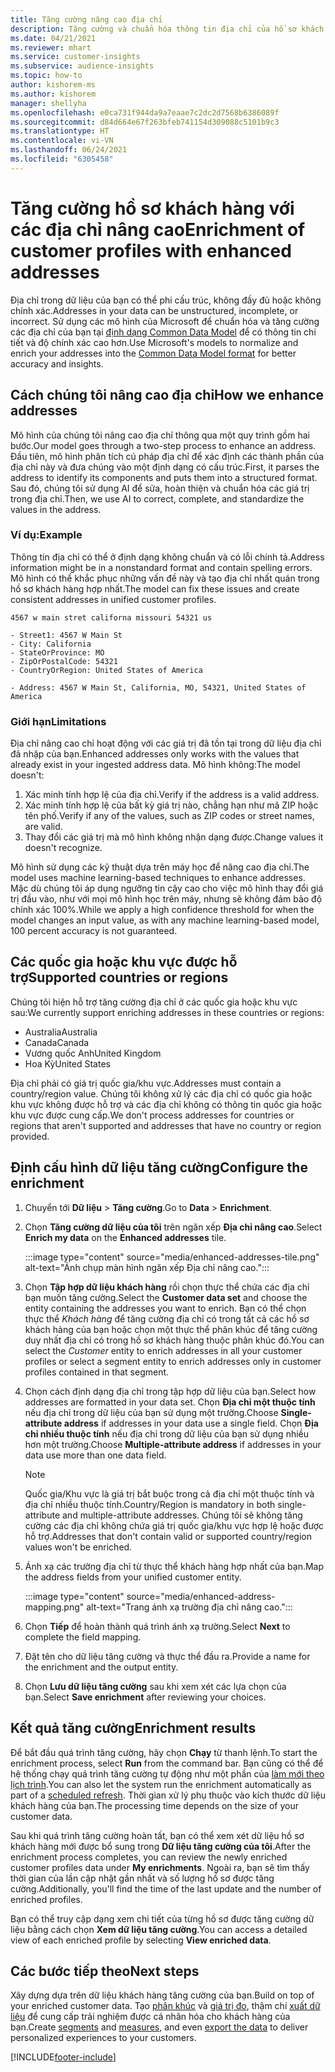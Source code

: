 ```yaml
---
title: Tăng cường nâng cao địa chỉ
description: Tăng cường và chuẩn hóa thông tin địa chỉ của hồ sơ khách hàng bằng các mô hình của Microsoft.
ms.date: 04/21/2021
ms.reviewer: mhart
ms.service: customer-insights
ms.subservice: audience-insights
ms.topic: how-to
author: kishorem-ms
ms.author: kishorem
manager: shellyha
ms.openlocfilehash: e0ca731f944da9a7eaae7c2dc2d7568b6386089f
ms.sourcegitcommit: d84d664e67f263bfeb741154d309088c5101b9c3
ms.translationtype: HT
ms.contentlocale: vi-VN
ms.lasthandoff: 06/24/2021
ms.locfileid: "6305458"
---
```

# <a name="enrichment-of-customer-profiles-with-enhanced-addresses"></a><span data-ttu-id="e7377-103">Tăng cường hồ sơ khách hàng với các địa chỉ nâng cao</span><span class="sxs-lookup"><span data-stu-id="e7377-103">Enrichment of customer profiles with enhanced addresses</span></span>

<span data-ttu-id="e7377-104">Địa chỉ trong dữ liệu của bạn có thể phi cấu trúc, không đầy đủ hoặc không chính xác.</span><span class="sxs-lookup"><span data-stu-id="e7377-104">Addresses in your data can be unstructured, incomplete, or incorrect.</span></span> <span data-ttu-id="e7377-105">Sử dụng các mô hình của Microsoft để chuẩn hóa và tăng cường các địa chỉ của bạn tại [định dạng Common Data Model](/common-data-model/schema/core/applicationcommon/address) để có thông tin chi tiết và độ chính xác cao hơn.</span><span class="sxs-lookup"><span data-stu-id="e7377-105">Use Microsoft's models to normalize and enrich your addresses into the [Common Data Model format](/common-data-model/schema/core/applicationcommon/address) for better accuracy and insights.</span></span>

## <a name="how-we-enhance-addresses"></a><span data-ttu-id="e7377-106">Cách chúng tôi nâng cao địa chỉ</span><span class="sxs-lookup"><span data-stu-id="e7377-106">How we enhance addresses</span></span>

<span data-ttu-id="e7377-107">Mô hình của chúng tôi nâng cao địa chỉ thông qua một quy trình gồm hai bước.</span><span class="sxs-lookup"><span data-stu-id="e7377-107">Our model goes through a two-step process to enhance an address.</span></span> <span data-ttu-id="e7377-108">Đầu tiên, mô hình phân tích cú pháp địa chỉ để xác định các thành phần của địa chỉ này và đưa chúng vào một định dạng có cấu trúc.</span><span class="sxs-lookup"><span data-stu-id="e7377-108">First, it parses the address to identify its components and puts them into a structured format.</span></span> <span data-ttu-id="e7377-109">Sau đó, chúng tôi sử dụng AI để sửa, hoàn thiện và chuẩn hóa các giá trị trong địa chỉ.</span><span class="sxs-lookup"><span data-stu-id="e7377-109">Then, we use AI to correct, complete, and standardize the values in the address.</span></span>

### <a name="example"></a><span data-ttu-id="e7377-110">Ví dụ:</span><span class="sxs-lookup"><span data-stu-id="e7377-110">Example</span></span>

<span data-ttu-id="e7377-111">Thông tin địa chỉ có thể ở định dạng không chuẩn và có lỗi chính tả.</span><span class="sxs-lookup"><span data-stu-id="e7377-111">Address information might be in a nonstandard format and contain spelling errors.</span></span> <span data-ttu-id="e7377-112">Mô hình có thể khắc phục những vấn đề này và tạo địa chỉ nhất quán trong hồ sơ khách hàng hợp nhất.</span><span class="sxs-lookup"><span data-stu-id="e7377-112">The model can fix these issues and create consistent addresses in unified customer profiles.</span></span>

```Input
4567 w main stret californa missouri 54321 us
```

```Output
- Street1: 4567 W Main St
- City: California
- StateOrProvince: MO
- ZipOrPostalCode: 54321
- CountryOrRegion: United States of America

- Address: 4567 W Main St, California, MO, 54321, United States of America
```

### <a name="limitations"></a><span data-ttu-id="e7377-113">Giới hạn</span><span class="sxs-lookup"><span data-stu-id="e7377-113">Limitations</span></span>

<span data-ttu-id="e7377-114">Địa chỉ nâng cao chỉ hoạt động với các giá trị đã tồn tại trong dữ liệu địa chỉ đã nhập của bạn.</span><span class="sxs-lookup"><span data-stu-id="e7377-114">Enhanced addresses only works with the values that already exist in your ingested address data.</span></span> <span data-ttu-id="e7377-115">Mô hình không:</span><span class="sxs-lookup"><span data-stu-id="e7377-115">The model doesn't:</span></span> 

1. <span data-ttu-id="e7377-116">Xác minh tính hợp lệ của địa chỉ.</span><span class="sxs-lookup"><span data-stu-id="e7377-116">Verify if the address is a valid address.</span></span>
2. <span data-ttu-id="e7377-117">Xác minh tính hợp lệ của bất kỳ giá trị nào, chẳng hạn như mã ZIP hoặc tên phố.</span><span class="sxs-lookup"><span data-stu-id="e7377-117">Verify if any of the values, such as ZIP codes or street names, are valid.</span></span>
3. <span data-ttu-id="e7377-118">Thay đổi các giá trị mà mô hình không nhận dạng được.</span><span class="sxs-lookup"><span data-stu-id="e7377-118">Change values it doesn't recognize.</span></span>

<span data-ttu-id="e7377-119">Mô hình sử dụng các kỹ thuật dựa trên máy học để nâng cao địa chỉ.</span><span class="sxs-lookup"><span data-stu-id="e7377-119">The model uses machine learning-based techniques to enhance addresses.</span></span> <span data-ttu-id="e7377-120">Mặc dù chúng tôi áp dụng ngưỡng tin cậy cao cho việc mô hình thay đổi giá trị đầu vào, như với mọi mô hình học trên máy, nhưng sẽ không đảm bảo độ chính xác 100%.</span><span class="sxs-lookup"><span data-stu-id="e7377-120">While we apply a high confidence threshold for when the model changes an input value, as with any machine learning-based model, 100 percent accuracy is not guaranteed.</span></span>

## <a name="supported-countries-or-regions"></a><span data-ttu-id="e7377-121">Các quốc gia hoặc khu vực được hỗ trợ</span><span class="sxs-lookup"><span data-stu-id="e7377-121">Supported countries or regions</span></span>

<span data-ttu-id="e7377-122">Chúng tôi hiện hỗ trợ tăng cường địa chỉ ở các quốc gia hoặc khu vực sau:</span><span class="sxs-lookup"><span data-stu-id="e7377-122">We currently support enriching addresses in these countries or regions:</span></span> 

- <span data-ttu-id="e7377-123">Australia</span><span class="sxs-lookup"><span data-stu-id="e7377-123">Australia</span></span>
- <span data-ttu-id="e7377-124">Canada</span><span class="sxs-lookup"><span data-stu-id="e7377-124">Canada</span></span>
- <span data-ttu-id="e7377-125">Vương quốc Anh</span><span class="sxs-lookup"><span data-stu-id="e7377-125">United Kingdom</span></span>
- <span data-ttu-id="e7377-126">Hoa Kỳ</span><span class="sxs-lookup"><span data-stu-id="e7377-126">United States</span></span>

<span data-ttu-id="e7377-127">Địa chỉ phải có giá trị quốc gia/khu vực.</span><span class="sxs-lookup"><span data-stu-id="e7377-127">Addresses must contain a country/region value.</span></span> <span data-ttu-id="e7377-128">Chúng tôi không xử lý các địa chỉ có quốc gia hoặc khu vực không được hỗ trợ và các địa chỉ không có thông tin quốc gia hoặc khu vực được cung cấp.</span><span class="sxs-lookup"><span data-stu-id="e7377-128">We don't process addresses for countries or regions that aren't supported and addresses that have no country or region provided.</span></span>

## <a name="configure-the-enrichment"></a><span data-ttu-id="e7377-129">Định cấu hình dữ liệu tăng cường</span><span class="sxs-lookup"><span data-stu-id="e7377-129">Configure the enrichment</span></span>

1. <span data-ttu-id="e7377-130">Chuyển tới **Dữ liệu** > **Tăng cường**.</span><span class="sxs-lookup"><span data-stu-id="e7377-130">Go to **Data** > **Enrichment**.</span></span>

1. <span data-ttu-id="e7377-131">Chọn **Tăng cường dữ liệu của tôi** trên ngăn xếp **Địa chỉ nâng cao**.</span><span class="sxs-lookup"><span data-stu-id="e7377-131">Select **Enrich my data** on the **Enhanced addresses** tile.</span></span>

   :::image type="content" source="media/enhanced-addresses-tile.png" alt-text="Ảnh chụp màn hình ngăn xếp Địa chỉ nâng cao.":::

1. <span data-ttu-id="e7377-133">Chọn **Tập hợp dữ liệu khách hàng** rồi chọn thực thể chứa các địa chỉ bạn muốn tăng cường.</span><span class="sxs-lookup"><span data-stu-id="e7377-133">Select the **Customer data set** and choose the entity containing the addresses you want to enrich.</span></span> <span data-ttu-id="e7377-134">Bạn có thể chọn thực thể *Khách hàng* để tăng cường địa chỉ có trong tất cả các hồ sơ khách hàng của bạn hoặc chọn một thực thể phân khúc để tăng cường duy nhất địa chỉ có trong hồ sơ khách hàng thuộc phân khúc đó.</span><span class="sxs-lookup"><span data-stu-id="e7377-134">You can select the *Customer* entity to enrich addresses in all your customer profiles or select a segment entity to enrich addresses only in customer profiles contained in that segment.</span></span>

1. <span data-ttu-id="e7377-135">Chọn cách định dạng địa chỉ trong tập hợp dữ liệu của bạn.</span><span class="sxs-lookup"><span data-stu-id="e7377-135">Select how addresses are formatted in your data set.</span></span> <span data-ttu-id="e7377-136">Chọn **Địa chỉ một thuộc tính** nếu địa chỉ trong dữ liệu của bạn sử dụng một trường.</span><span class="sxs-lookup"><span data-stu-id="e7377-136">Choose **Single-attribute address** if addresses in your data use a single field.</span></span> <span data-ttu-id="e7377-137">Chọn **Địa chỉ nhiều thuộc tính** nếu địa chỉ trong dữ liệu của bạn sử dụng nhiều hơn một trường.</span><span class="sxs-lookup"><span data-stu-id="e7377-137">Choose **Multiple-attribute address** if addresses in your data use more than one data field.</span></span>

   > [!NOTE]
   > <span data-ttu-id="e7377-138">Quốc gia/Khu vực là giá trị bắt buộc trong cả địa chỉ một thuộc tính và địa chỉ nhiều thuộc tính.</span><span class="sxs-lookup"><span data-stu-id="e7377-138">Country/Region is mandatory in both single-attribute and multiple-attribute addresses.</span></span> <span data-ttu-id="e7377-139">Chúng tôi sẽ không tăng cường các địa chỉ không chứa giá trị quốc gia/khu vực hợp lệ hoặc được hỗ trợ.</span><span class="sxs-lookup"><span data-stu-id="e7377-139">Addresses that don't contain valid or supported country/region values won't be enriched.</span></span>

1.  <span data-ttu-id="e7377-140">Ánh xạ các trường địa chỉ từ thực thể khách hàng hợp nhất của bạn.</span><span class="sxs-lookup"><span data-stu-id="e7377-140">Map the address fields from your unified customer entity.</span></span>

    :::image type="content" source="media/enhanced-address-mapping.png" alt-text="Trang ánh xạ trường địa chỉ nâng cao.":::

1. <span data-ttu-id="e7377-142">Chọn **Tiếp** để hoàn thành quá trình ánh xạ trường.</span><span class="sxs-lookup"><span data-stu-id="e7377-142">Select **Next** to complete the field mapping.</span></span>

1. <span data-ttu-id="e7377-143">Đặt tên cho dữ liệu tăng cường và thực thể đầu ra.</span><span class="sxs-lookup"><span data-stu-id="e7377-143">Provide a name for the enrichment and the output entity.</span></span>

1. <span data-ttu-id="e7377-144">Chọn **Lưu dữ liệu tăng cường** sau khi xem xét các lựa chọn của bạn.</span><span class="sxs-lookup"><span data-stu-id="e7377-144">Select **Save enrichment** after reviewing your choices.</span></span>

## <a name="enrichment-results"></a><span data-ttu-id="e7377-145">Kết quả tăng cường</span><span class="sxs-lookup"><span data-stu-id="e7377-145">Enrichment results</span></span>

<span data-ttu-id="e7377-146">Để bắt đầu quá trình tăng cường, hãy chọn **Chạy** từ thanh lệnh.</span><span class="sxs-lookup"><span data-stu-id="e7377-146">To start the enrichment process, select **Run** from the command bar.</span></span> <span data-ttu-id="e7377-147">Bạn cũng có thể để hệ thống chạy quá trình tăng cường tự động như một phần của [làm mới theo lịch trình](system.md#schedule-tab).</span><span class="sxs-lookup"><span data-stu-id="e7377-147">You can also let the system run the enrichment automatically as part of a [scheduled refresh](system.md#schedule-tab).</span></span> <span data-ttu-id="e7377-148">Thời gian xử lý phụ thuộc vào kích thước dữ liệu khách hàng của bạn.</span><span class="sxs-lookup"><span data-stu-id="e7377-148">The processing time depends on the size of your customer data.</span></span>

<span data-ttu-id="e7377-149">Sau khi quá trình tăng cường hoàn tất, bạn có thể xem xét dữ liệu hồ sơ khách hàng mới được bổ sung trong **Dữ liệu tăng cường của tôi**.</span><span class="sxs-lookup"><span data-stu-id="e7377-149">After the enrichment process completes, you can review the newly enriched customer profiles data under **My enrichments**.</span></span> <span data-ttu-id="e7377-150">Ngoài ra, bạn sẽ tìm thấy thời gian của lần cập nhật gần nhất và số lượng hồ sơ được tăng cường.</span><span class="sxs-lookup"><span data-stu-id="e7377-150">Additionally, you'll find the time of the last update and the number of enriched profiles.</span></span>

<span data-ttu-id="e7377-151">Bạn có thể truy cập dạng xem chi tiết của từng hồ sơ được tăng cường dữ liệu bằng cách chọn **Xem dữ liệu tăng cường**.</span><span class="sxs-lookup"><span data-stu-id="e7377-151">You can access a detailed view of each enriched profile by selecting **View enriched data**.</span></span>

## <a name="next-steps"></a><span data-ttu-id="e7377-152">Các bước tiếp theo</span><span class="sxs-lookup"><span data-stu-id="e7377-152">Next steps</span></span>

<span data-ttu-id="e7377-153">Xây dựng dựa trên dữ liệu khách hàng tăng cường của bạn.</span><span class="sxs-lookup"><span data-stu-id="e7377-153">Build on top of your enriched customer data.</span></span> <span data-ttu-id="e7377-154">Tạo [phân khúc](segments.md) và [giá trị đo](measures.md), thậm chí [xuất dữ liệu](export-destinations.md) để cung cấp trải nghiệm được cá nhân hóa cho khách hàng của bạn.</span><span class="sxs-lookup"><span data-stu-id="e7377-154">Create [segments](segments.md) and [measures](measures.md), and even [export the data](export-destinations.md) to deliver personalized experiences to your customers.</span></span>

[!INCLUDE[footer-include](../includes/footer-banner.md)]
